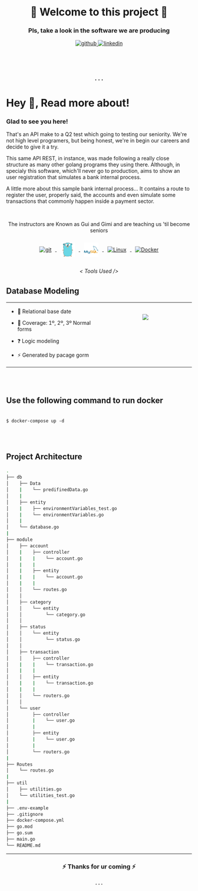 


<h1 align="center"> 🚀 Welcome to this project 🚀 </h1>

<h3 align="center"> Pls, take a look in the software we are producing </h3>
<div align="center">
<a href="https://github.com/RodolfoMRibeiro/" target="_blank">
<img align="center" src=https://img.shields.io/badge/github-%2324292e.svg?&style=for-the-badge&logo=github&logoColor=white alt=github style="margin-bottom: 5px;" /> </a>
<a href="https://www.linkedin.com/in/rodolfomarquesribeiro/" target="_blank">
<img align="center" src=https://img.shields.io/badge/linkedin-%231E77B5.svg?&style=for-the-badge&logo=linkedin&logoColor=white alt=linkedin style="margin-bottom: 5px;" /> </a>
</div> 

<br> <br>

<h3 align="center"> . . . </h3>

# Hey 👋, Read more about!  




### Glad to see you here!  

That's an API make to a Q2 test which going to testing our seniority. We're not high level programers, but being honest, we're in begin our careers and decide to give it a try.

This same API REST, in instance, was made following a really close structure as many other golang programs they using there. Although, in specialy this software, which'll never go to production, aims to show an user registration that simulates a bank internal process. 

A little more about this sample bank internal process... It contains a route to register the user, properly said, the accounts and even simulate some transactions that commonly happen inside a payment sector.

<br>
<p align="center"> The instructors are Known as Gui and Gimi and are teaching us 'til become seniors </p>


<div align="center">
<a href="https://git-scm.com/" target="_blank" rel="noreferrer"> <img style="margin: 10px" src="https://www.vectorlogo.zone/logos/git-scm/git-scm-icon.svg" alt="git" width="40" height="40" align="center"/> </a> 
<a href="https://golang.org" target="_blank" rel="noreferrer"> <img style="margin: 10px" src="https://raw.githubusercontent.com/devicons/devicon/master/icons/go/go-original.svg" alt="go" width="40" height="40" align="center"/> </a> 
<a href="https://www.mysql.com/" target="_blank" rel="noreferrer"> <img style="margin: 10px" src="https://raw.githubusercontent.com/devicons/devicon/master/icons/mysql/mysql-original-wordmark.svg" alt="mysql" width="40" height="40" align="center"/> </a> 
<a href="https://ubuntu.com/" target="_blank" rel="noreferrer"> <img style="margin: 10px" src="https://profilinator.rishav.dev/skills-assets/linux-original.svg" alt="Linux" width="40" height="40" align="center"/> </a>
<a href="https://www.docker.com/" target="_blank" rel="noreferrer"> <img style="margin: 10px" src="https://profilinator.rishav.dev/skills-assets/docker-original-wordmark.svg" alt="Docker" width="40" height="40" align="center"/> </a>
</div>  
<h6 align="center"> < Tools Used /> </h6>


## Database Modeling
<table><tr><td valign="top" width="50%">

- 🔭 Relational base date
  

- 🌱 Coverage: 1º, 2º, 3º Normal forms
  

- ❓ Logic modeling
  

- ⚡ Generated by pacage gorm


</td><td valign="top" width="50%">

<div align="center">
    
<img style="margin: 30px" src="https://user-images.githubusercontent.com/89111957/181146633-b602e870-492d-4529-8242-b82f94a4b6bc.png" align="center" style=" width=200px height= 200px " />
</div>  


</td></tr></table>  
<br> <br> 

## Use the following command to run docker


```

$ docker-compose up -d

```
<br> <br> 




## Project Architecture

```bash
.
├── db
│    ├── Data
│    |    └── predifinedData.go
│    |
│    ├── entity
│    |    ├── environmentVariables_test.go
│    |    └── environmentVariables.go
│    |
│    └── database.go
|
├── module
│    ├── account
│    |    ├── controller
│    |    |    └── account.go
│    |    |
│    |    ├── entity
│    |    |    └── account.go
│    |    |
│    │    └── routes.go
│    │
│    ├── category
│    │    └── entity
│    │         └── category.go
│    │
│    ├── status
│    │    └── entity
│    │         └── status.go
│    │
│    ├── transaction
│    │    ├── controller
│    |    |    └── transaction.go
│    |    |
│    │    ├── entity
│    |    |    └── transaction.go
│    |    |
│    │    └── routers.go
│    │
│    └── user
│         ├── controller
│         |    └── user.go
│         |
│         ├── entity
│         |    └── user.go
│         |
│         └── routers.go
|
├── Routes 
│    └── routes.go
|
├── util
│    ├── utilities.go
│    └── utilities_test.go
|
├── .env-example
├── .gitignore
├── docker-compose.yml
├── go.mod
├── go.sum
├── main.go
└── README.md


```

<hr>
<h3 align="center"> ⚡ Thanks for ur coming ⚡ </h3>
<h4 align="center"> . . . </h4>

